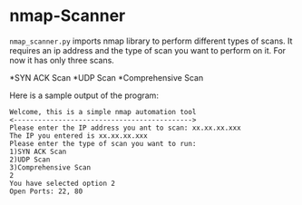# nmap-Scanner

`nmap_scanner.py` imports nmap library to perform different types of scans. It requires an ip address and the type of scan you want to perform on it. For now it has only three scans.

*SYN ACK Scan
*UDP Scan
*Comprehensive Scan

Here is a sample output of the program:
```
Welcome, this is a simple nmap automation tool
<-------------------------------------------->
Please enter the IP address you ant to scan: xx.xx.xx.xxx
The IP you entered is xx.xx.xx.xxx
Please enter the type of scan you want to run:
1)SYN ACK Scan
2)UDP Scan
3)Comprehensive Scan
2
You have selected option 2
Open Ports: 22, 80
```
